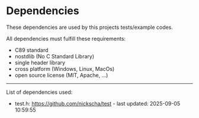 # Dependencies 
 
These dependencies are used by this projects tests/example codes. 
 
All dependencies must fulfill these requirements: 
- C89 standard 
- nostdlib (No C Standard Library) 
- single header library 
- cross platform (Windows, Linux, MacOs) 
- open source license (MIT, Apache, ...) 
 
--- 
 
List of dependencies used: 
- test.h: https://github.com/nickscha/test - last updated: 2025-09-05 10:59:55 
